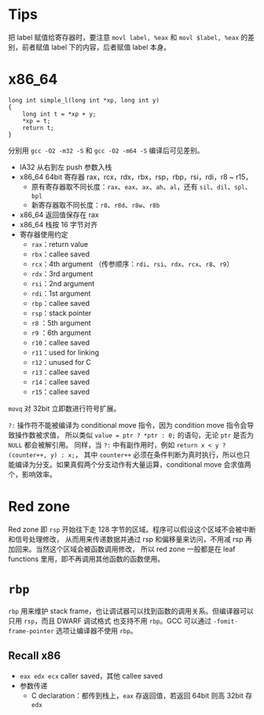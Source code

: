 # Tips
把 label 赋值给寄存器时，要注意 `movl label, %eax` 和 `movl $label, %eax` 的差别，前者赋值 label 下的内容，后者赋值 label 本身。

# x86\_64
    long int simple_l(long int *xp, long int y)
    {
		long int t = *xp + y;
		*xp = t;
		return t;
    }

分别用 `gcc -O2 -m32 -S` 和 `gcc -O2 -m64 -S` 编译后可见差别。

* IA32 从右到左 push 参数入栈
* x86\_64 64bit 寄存器 rax，rcx，rdx，rbx，rsp，rbp，rsi，rdi，r8 ~ r15，
  * 原有寄存器取不同长度：`rax`、`eax`、`ax`、`ah`、`al`，还有 `sil`、`dil`、`spl`、`bpl`
  * 新寄存器取不同长度：`r8`、`r8d`、`r8w`、`r8b`
* x86\_64 返回值保存在 rax
* x86\_64 栈按 16 字节对齐
* 寄存器使用约定
  * `rax`：return value
  * `rbx`：callee saved
  * `rcx`：4th argument （传参顺序：`rdi`、`rsi`、`rdx`、`rcx`、`r8`、`r9`）
  * `rdx`：3rd argument
  * `rsi`：2nd argument
  * `rdi`：1st argument
  * `rbp`：callee saved
  * `rsp`：stack pointer
  * `r8` ：5th argument
  * `r9` ：6th argument
  * `r10`：callee saved
  * `r11`：used for linking
  * `r12`：unused for C
  * `r13`：callee saved
  * `r14`：callee saved
  * `r15`：callee saved

`movq` 对 32bit 立即数进行符号扩展。

`?:` 操作符不能被编译为 conditional move 指令，因为 condition move 指令会导致操作数被求值，
所以类似 `value = ptr ? *ptr : 0;` 的语句，无论 `ptr` 是否为 `NULL` 都会被解引用。
同样，当 `?:` 中有副作用时，例如 `return x < y ? (counter++, y) : x;`， 其中 `counter++`
必须在条件判断为真时执行，所以也只能编译为分支。如果真假两个分支动作有大量运算，conditional move
会求值两个，影响效率。

# Red zone
Red zone 即 `rsp` 开始往下走 128 字节的区域。程序可以假设这个区域不会被中断和信号处理修改，
从而用来传递数据并通过 rsp 和偏移量来访问，不用减 rsp 再加回来。当然这个区域会被函数调用修改，
所以 red zone 一般都是在 leaf functions 里用，即不再调用其他函数的函数使用。

# `rbp`
`rbp` 用来维护 stack frame，也让调试器可以找到函数的调用关系。但编译器可以只用 `rsp`，而且 DWARF 调试格式
也支持不用 `rbp`。GCC 可以通过 `-fomit-frame-pointer` 选项让编译器不使用 `rbp`。

## Recall x86
* `eax edx ecx` caller saved，其他 callee saved
* 参数传递
  * C declaration：都传到栈上，`eax` 存返回值，若返回 64bit 则高 32bit 存 `edx`
